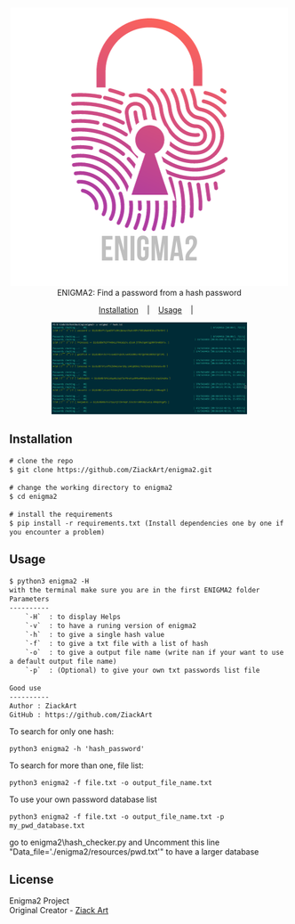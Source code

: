 <p align=center>
  <br>
   <img src="https://github.com/ZiackArt/enigma2/blob/main/enigma2/resources/enigma2.png"/></a>
  <br>
  <span>ENIGMA2: Find a password from a hash password</span>
  <br>
</p>

<p align="center">
  <a href="#installation">Installation</a>
  &nbsp;&nbsp;&nbsp;|&nbsp;&nbsp;&nbsp;
  <a href="#usage">Usage</a>
  &nbsp;&nbsp;&nbsp;|&nbsp;&nbsp;&nbsp;
</p>

<p align="center">
<img width="70%" height="70%" src="https://github.com/ZiackArt/enigma2/blob/main/enigma2/resources/test.png?raw=true"/>
</a>
</p>

## Installation

```console
# clone the repo
$ git clone https://github.com/ZiackArt/enigma2.git

# change the working directory to enigma2
$ cd enigma2

# install the requirements
$ pip install -r requirements.txt (Install dependencies one by one if you encounter a problem)
```

## Usage

```console
$ python3 enigma2 -H
with the terminal make sure you are in the first ENIGMA2 folder
Parameters
----------
    `-H`  : to display Helps
    `-v`  : to have a runing version of enigma2
    `-h`  : to give a single hash value
    `-f`  : to give a txt file with a list of hash
    `-o`  : to give a output file name (write nan if your want to use a default output file name)
    `-p`  : (Optional) to give your own txt passwords list file

Good use
----------
Author : ZiackArt
GitHub : https://github.com/ZiackArt
```

To search for only one hash:

```
python3 enigma2 -h 'hash_password'
```

To search for more than one, file list:

```
python3 enigma2 -f file.txt -o output_file_name.txt
```

To use your own password database list

```
python3 enigma2 -f file.txt -o output_file_name.txt -p my_pwd_database.txt
```

go to enigma2\hash_checker.py and Uncomment this line "Data_file='./enigma2/resources/pwd.txt'" to have a larger database

## License

Enigma2 Project<br/>
Original Creator - [Ziack Art](https://github.com/ZiackArt)
